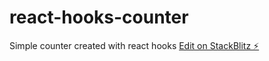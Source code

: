 # react-hooks-counter
Simple counter created with react hooks
[Edit on StackBlitz ⚡️](https://stackblitz.com/edit/react-hooks-counter-example-cxaxmm)
